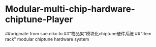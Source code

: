# Modular-multi-chip-hardware-chiptune-Player

##originate 
from sue.niko.to 
##”物品架“模块化chiptune硬件系统
##"Item rack" modular chiptune hardware system
